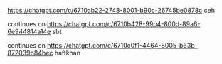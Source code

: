 <https://chatgpt.com/c/6710ab22-2748-8001-b90c-26745be0878c>
ceh

continues on
<https://chatgpt.com/c/6710b428-99b4-800d-89a6-6e944814a14e>
sbt

continues on
<https://chatgpt.com/c/6710c0f1-4464-8005-b63b-872039b84bec>
haftkhan
